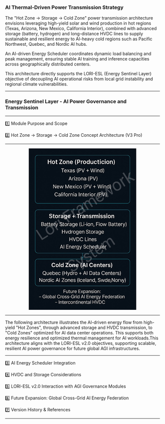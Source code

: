 ### AI Thermal-Driven Power Transmission Strategy

The "Hot Zone → Storage → Cold Zone" power transmission architecture envisions leveraging high-yield solar and wind production in hot regions (Texas, Arizona, New Mexico, California Interior), combined with advanced storage (battery, hydrogen) and long-distance HVDC lines to supply sustainable and resilient energy to AI-heavy cold regions such as Pacific Northwest, Quebec, and Nordic AI hubs.

An AI-driven Energy Scheduler coordinates dynamic load balancing and peak management, ensuring stable AI training and inference capacities across geographically distributed centers.

This architecture directly supports the LORI-ESL (Energy Sentinel Layer) objective of decoupling AI operational risks from local grid instability and regional climate vulnerabilities.

---

### Energy Sentinel Layer - AI Power Governance and Transmission

---

1️⃣ Module Purpose and Scope

2️⃣ Hot Zone → Storage → Cold Zone Concept Architecture (V3 Pro)

---

<p align="center">
<img src="../assets/images/LORI-ESL_PowerFlow_v2.png" alt="LORI-ESL_PowerFlow" width="350">
</p>

---
The following architecture illustrates the AI-driven energy flow from high-yield "Hot Zones", through advanced storage and HVDC transmission, to "Cold Zones" optimized for AI data center operations. This supports both energy resilience and optimized thermal management for AI workloads.This architecture aligns with the LORI-ESL v2.0 objectives, supporting scalable, resilient AI power governance for future global AGI infrastructures.

---

3️⃣ AI Energy Scheduler Integration

4️⃣ HVDC and Storage Considerations

5️⃣ LORI-ESL v2.0 Interaction with AGI Governance Modules

6️⃣ Future Expansion: Global Cross-Grid AI Energy Federation

7️⃣ Version History & References

---
